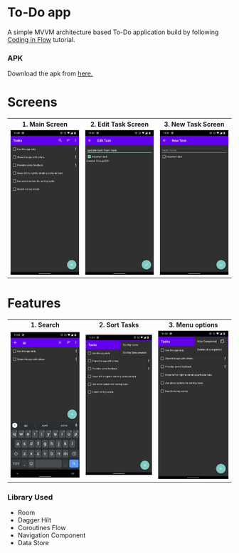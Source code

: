# To-Do app 
A simple MVVM architecture based To-Do application build by following [Coding in Flow](https://www.youtube.com/watch?v=Udk6iaR-RXA&list=PLrnPJCHvNZuCfAe7QK2BoMPkv2TGM_b0E) tutorial.

### APK 
Download the apk from [here.](https://github.com/nikeight/todo-app-MVVM/releases/tag/0.0.2)

# Screens 
<table style="width:100%">
  <tr>
    <th>1. Main Screen </th>
    <th>2. Edit Task Screen </th> 
    <th>3. New Task Screen </th>
  </tr>
  <tr>
    <td><img src = "https://github.com/nikeight/2DO/blob/main/Screenshots/home_screen.png"/></td> 
    <td><img src = "https://github.com/nikeight/2DO/blob/main/Screenshots/update_task.png"/></td>
     <td><img src = "https://github.com/nikeight/2DO/blob/main/Screenshots/new_task.png"/></td>
  </tr>
</table>

# Features 
<table style="width:100%">
  <tr>
    <th>1. Search </th>
    <th>2. Sort Tasks </th> 
    <th>3. Menu options</th>
  </tr>
  <tr>
    <td><img src = "https://github.com/nikeight/2DO/blob/main/Screenshots/search_feature.png"/></td> 
    <td><img src = "https://github.com/nikeight/2DO/blob/main/Screenshots/sort_features.png"/></td>
    <td><img src = "https://github.com/nikeight/2DO/blob/main/Screenshots/completed_task_features.png"/></td>
  </tr>
</table>

### Library Used
- Room 
- Dagger Hilt 
- Coroutines Flow
- Navigation Component
- Data Store
